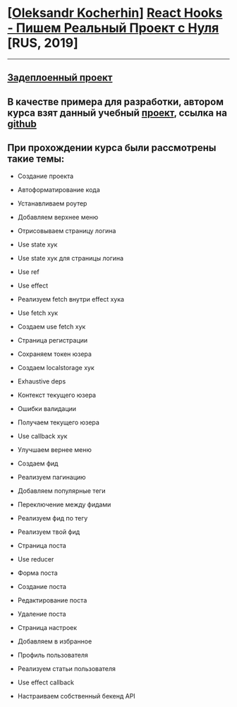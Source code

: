 # [[Oleksandr Kocherhin](https://www.udemy.com/user/ejiqpep/)] [React Hooks - Пишем Реальный Проект с Нуля](https://www.udemy.com/course/react-hooks-writing-real-project/) [RUS, 2019]

---

## [Задеплоенный проект](https://s-p-ko.github.io/medium_clone_start/)

## В качестве примера для разработки, автором курса взят данный учебный [проект](https://angular.realworld.io/), ссылка на [github](https://github.com/gothinkster/realworld)


## При прохождении курса были рассмотрены такие темы:


* Создание проекта

* Автоформатирование кода

* Устанавливаем роутер

* Добавляем верхнее меню

* Отрисовываем страницу логина

* Use state хук

* Use state хук для страницы логина

* Use ref

* Use effect

* Реализуем fetch внутри effect хука

* Use fetch хук

* Создаем use fetch хук

* Страница регистрации

* Сохраняем токен юзера

* Создаем localstorage хук

* Exhaustive deps

* Контекст текущего юзера

* Ошибки валидации

* Получаем текущего юзера

* Use callback хук

* Улучшаем вернее меню

* Создаем фид

* Реализуем пагинацию

* Добавляем популярные теги

* Переключение между фидами

* Реализуем фид по тегу

* Реализуем твой фид

* Страница поста

* Use reducer

* Форма поста

* Создание поста

* Редактирование поста

* Удаление поста

* Страница настроек

* Добавляем в избранное

* Профиль пользователя

* Реализуем статьи пользователя

* Use effect callback

* Настраиваем собственный бекенд API
